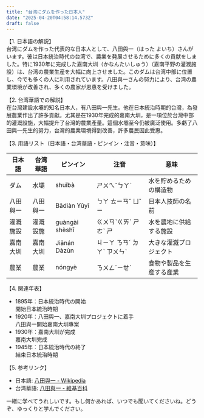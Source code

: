 ```yaml
---
title: "台湾にダムを作った日本人"
date: "2025-04-20T04:58:14.573Z"
draft: false
---
```


【1. 日本語の解説】  
台湾にダムを作った代表的な日本人として、八田與一（はった よいち）さんがいます。彼は日本統治時代の台湾で、農業を発展させるために多くの貢献をしました。特に1930年に完成した嘉南大圳（かなんたいしゅう）（嘉南平野の灌漑施設）は、台湾の農業生産を大幅に向上させました。このダムは台湾中部に位置し、今でも多くの人に利用されています。八田與一さんの努力により、台湾の農業環境が改善され、多くの農家が恩恵を受けました。

【2. 台湾華語での解説】  
在台灣建設水壩的知名日本人，有八田與一先生。他在日本統治時期的台灣，為發展農業作出了許多貢獻。尤其是在1930年完成的嘉南大圳，是一項位於台灣中部的灌溉設施，大幅提升了台灣的農業產量。這個水壩至今仍被廣泛使用。多虧了八田與一先生的努力，台灣的農業環境得到改善，許多農民因此受惠。

【3. 用語リスト（日本語・台湾華語・ピンイン・注音・意味）】

| 日本語       | 台湾華語       | ピンイン  | 注音     | 意味               |
|--------------|----------------|-----------|----------|--------------------|
| ダム         | 水壩           | shuǐbà    | ㄕㄨㄟˇㄅㄚˋ  | 水を貯めるための構造物 |
| 八田與一    | 八田與一     | Bādiàn Yǔyī | ㄅㄚ ㄊㄧㄢˇ ㄩˇ ㄧ    | 日本人技師の名前      |
| 灌漑施設   | 灌溉設施     | guàngài shèshī | ㄍㄨㄢˋㄍㄞˋ ㄕㄜˋ ㄕ | 水を農地に供給する施設 |
| 嘉南大圳   | 嘉南大圳     | Jiānán Dàzùn | ㄐㄧㄚ ㄋㄢˊ ㄉㄚˋ ㄗㄨㄣˋ | 大きな灌漑プロジェクト |
| 農業       | 農業           | nóngyè    | ㄋㄨㄥˊㄧㄝˋ  | 食物や製品を生産する産業 |

【4. 関連年表】

- 1895年︰日本統治時代の開始  
  開始日本統治時期
- 1920年︰八田與一、嘉南大圳プロジェクトに着手  
  八田與一開始嘉南大圳專案
- 1930年︰嘉南大圳が完成  
  嘉南大圳完成
- 1945年︰日本統治時代の終了  
  結束日本統治時期

【5. 参考リンク】  
- 日本語: [八田與一 - Wikipedia](https://ja.wikipedia.org/wiki/八田與一)  
- 台湾華語: [八田與一 - 維基百科](https://zh.wikipedia.org/wiki/八田與一)

一緒に学べてうれしいです。もし何かあれば、いつでも聞いてくださいね。どうぞ、ゆっくりと学んでください。